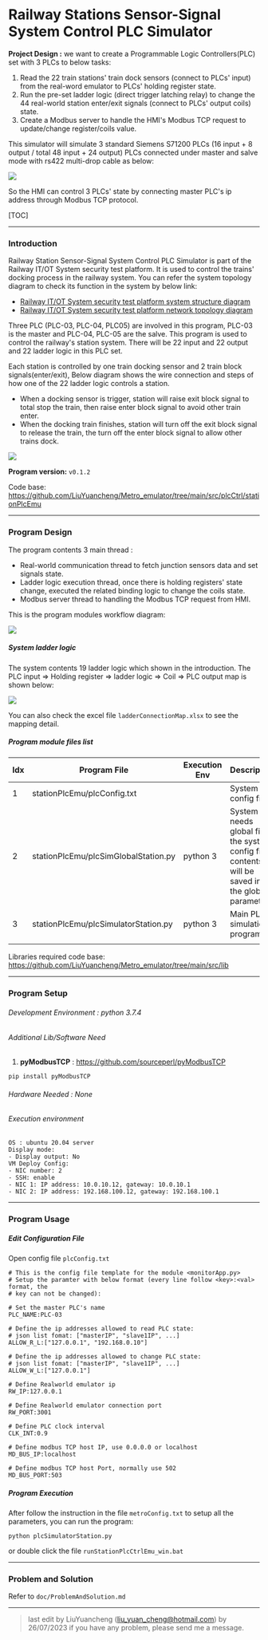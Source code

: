 # Railway Stations Sensor-Signal System Control PLC Simulator

**Project Design :** we want to create a Programmable Logic Controllers(PLC) set with 3 PLCs to below tasks:

1. Read the 22 train stations' train dock sensors  (connect to PLCs' input) from the real-word emulator to PLCs' holding register state.
2. Run the pre-set ladder logic (direct trigger latching relay) to change the 44 real-world station enter/exit signals (connect to PLCs' output coils) state. 
3. Create a Modbus server to handle the HMI's Modbus TCP request to update/change register/coils value. 

This simulator will simulate 3 standard Siemens S71200 PLCs (16 input + 8 output / total 48 input + 24 output) PLCs connected under master and salve mode with rs422 multi-drop cable as below:

![](img/sensorPlc/readme0.png)

So the HMI can control 3 PLCs' state by connecting master PLC's ip address through Modbus TCP protocol. 

[TOC]

------

### Introduction 

Railway Station Sensor-Signal System Control PLC Simulator is part of the Railway IT/OT System security test platform. It is used to control the trains' docking process in the railway system. You can refer the system topology diagram to check its function in the system by below link:

-  [Railway IT/OT System security test platform system structure diagram](img/networkCommDesign.png)
-  [Railway IT/OT System security test platform network topology diagram](img/networkDesign.png)

Three PLC (PLC-03, PLC-04, PLC05) are involved in this program, PLC-03 is the master and PLC-04, PLC-05 are the salve. This program is used to control the railway's station system. There will be 22 input and 22 output and 22 ladder logic in this PLC set. 

Each station is controlled by one train docking sensor and 2 train block signals(enter/exit), Below diagram shows the wire connection and steps of how one of the 22 ladder logic controls a station. 

- When a docking sensor is trigger, station will raise exit block signal to total stop the train, then raise enter block signal to avoid other train enter. 
- When the docking train finishes, station will turn off the exit block signal to release the train, the turn off the enter block signal to allow other trains dock. 

![](img/stationPlc/operatingLogic.png)

**Program version:** `v0.1.2`

Code base: https://github.com/LiuYuancheng/Metro_emulator/tree/main/src/plcCtrl/stationPlcEmu



------

### Program Design 

The program contents 3 main thread : 

- Real-world communication thread to fetch junction sensors data and set signals state. 
- Ladder logic execution thread, once there is holding registers' state change, executed the related binding logic to change the coils state. 
- Modbus server thread to handling the Modbus TCP request from HMI.

This is the program modules workflow diagram: 

![](img/sensorPlc/workflow.png)

##### System ladder logic 

The system contents 19 ladder logic which shown in the introduction. The PLC input => Holding register => ladder logic => Coil => PLC output map is shown below: 

![](img/stationPlc.png)

You can also check the excel file `ladderConnectionMap.xlsx` to see the mapping detail. 



##### Program module files list

| Idx  | Program File                         | Execution Env | Description                                                  |
| ---- | ------------------------------------ | ------------- | ------------------------------------------------------------ |
| 1    | stationPlcEmu/plcConfig.txt          |               | System config file.                                          |
| 2    | stationPlcEmu/plcSimGlobalStation.py | python 3      | System needs global file, the system config file's contents will be saved in the global parameters. |
| 3    | stationPlcEmu/plcSimulatorStation.py | python 3      | Main PLC simulation program.                                 |
|      |                                      |               |                                                              |

Libraries  required code base: https://github.com/LiuYuancheng/Metro_emulator/tree/main/src/lib 



------

### Program Setup

###### Development Environment : python 3.7.4

###### Additional Lib/Software Need

1. **pyModbusTCP** : https://github.com/sourceperl/pyModbusTCP

```
pip install pyModbusTCP
```

###### Hardware Needed : None

###### Execution environment 

```
OS : ubuntu 20.04 server
Display mode:
- Display output: No
VM Deploy Config: 
- NIC number: 2
- SSH: enable
- NIC 1: IP address: 10.0.10.12, gateway: 10.0.10.1
- NIC 2: IP address: 192.168.100.12, gateway: 192.168.100.1
```



------

### Program Usage

##### Edit Configuration File 

Open config file `plcConfig.txt`

```
# This is the config file template for the module <monitorApp.py>
# Setup the paramter with below format (every line follow <key>:<val> format, the
# key can not be changed):

# Set the master PLC's name 
PLC_NAME:PLC-03

# Define the ip addresses allowed to read PLC state: 
# json list fomat: ["masterIP", "slave1IP", ...]
ALLOW_R_L:["127.0.0.1", "192.168.0.10"]

# Define the ip addresses allowed to change PLC state: 
# json list fomat: ["masterIP", "slave1IP", ...]
ALLOW_W_L:["127.0.0.1"]

# Define Realworld emulator ip
RW_IP:127.0.0.1

# Define Realworld emulator connection port
RW_PORT:3001

# Define PLC clock interval
CLK_INT:0.9

# Define modbus TCP host IP, use 0.0.0.0 or localhost
MD_BUS_IP:localhost

# Define modbus TCP host Port, normally use 502
MD_BUS_PORT:503
```



##### Program Execution 

After follow the instruction in the file `metroConfig.txt` to setup all the parameters, you can run the program: 

```
python plcSimulatorStation.py
```

or double click the file `runStationPlcCtrlEmu_win.bat`



------

### Problem and Solution

Refer to `doc/ProblemAndSolution.md`



------

> last edit by LiuYuancheng (liu_yuan_cheng@hotmail.com) by 26/07/2023 if you have any problem, please send me a message. 

